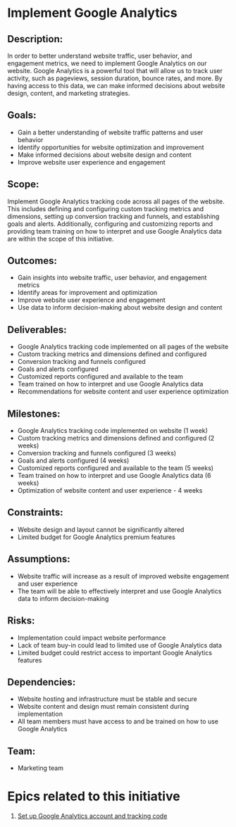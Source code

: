 # Implement Google Analytics

## Description:
In order to better understand website traffic, user behavior, and engagement metrics, we need to implement Google 
Analytics on our website. Google Analytics is a powerful tool that will allow us to track user activity, such as 
pageviews, session duration, bounce rates, and more. By having access to this data, we can make informed decisions about
website design, content, and marketing strategies.

## Goals:
* Gain a better understanding of website traffic patterns and user behavior
* Identify opportunities for website optimization and improvement
* Make informed decisions about website design and content
* Improve website user experience and engagement

## Scope:  
Implement Google Analytics tracking code across all pages of the website. This includes defining and configuring custom
tracking metrics and dimensions, setting up conversion tracking and funnels, and establishing goals and alerts. 
Additionally, configuring and customizing reports and providing team training on how to interpret and use Google 
Analytics data are within the scope of this initiative.

## Outcomes: 
* Gain insights into website traffic, user behavior, and engagement metrics
* Identify areas for improvement and optimization
* Improve website user experience and engagement
* Use data to inform decision-making about website design and content

## Deliverables:
* Google Analytics tracking code implemented on all pages of the website
* Custom tracking metrics and dimensions defined and configured
* Conversion tracking and funnels configured
* Goals and alerts configured
* Customized reports configured and available to the team
* Team trained on how to interpret and use Google Analytics data
* Recommendations for website content and user experience optimization

## Milestones:
* Google Analytics tracking code implemented on website (1 week)
* Custom tracking metrics and dimensions defined and configured (2 weeks)
* Conversion tracking and funnels configured (3 weeks)
* Goals and alerts configured (4 weeks)
* Customized reports configured and available to the team (5 weeks)
* Team trained on how to interpret and use Google Analytics data (6 weeks)
* Optimization of website content and user experience - 4 weeks

## Constraints:
* Website design and layout cannot be significantly altered
* Limited budget for Google Analytics premium features

## Assumptions:
* Website traffic will increase as a result of improved website engagement and user experience
* The team will be able to effectively interpret and use Google Analytics data to inform decision-making

## Risks: 
* Implementation could impact website performance
* Lack of team buy-in could lead to limited use of Google Analytics data
* Limited budget could restrict access to important Google Analytics features

## Dependencies:
* Website hosting and infrastructure must be stable and secure
* Website content and design must remain consistent during implementation
* All team members must have access to and be trained on how to use Google Analytics

## Team: 
* Marketing team

# Epics related to this initiative
1. [Set up Google Analytics account and tracking code](epics/epic_analytics_tracking.md)